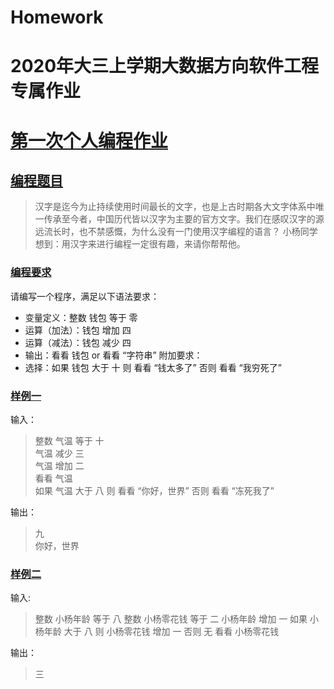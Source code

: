 # Homework
# 2020年大三上学期大数据方向软件工程专属作业

# [第一次个人编程作业](#第一次个人编程作业)
## [编程题目](#编程题目)
>    汉字是迄今为止持续使用时间最长的文字，也是上古时期各大文字体系中唯一传承至今者，中国历代皆以汉字为主要的官方文字。我们在感叹汉字的源远流长时，也不禁感慨，为什么没有一门使用汉字编程的语言？ 小杨同学想到：用汉字来进行编程一定很有趣，来请你帮帮他。
### [编程要求](#编程要求)
请编写一个程序，满足以下语法要求：

* 变量定义：整数 钱包 等于 零  
* 运算（加法）：钱包 增加 四  
* 运算（减法）：钱包 减少 四  
* 输出：看看 钱包 or 看看 “字符串” 附加要求：  
* 选择：如果 钱包 大于 十 则 看看 “钱太多了” 否则 看看 “我穷死了”  
### [样例一](#样例一)
输入：
>整数 气温 等于 十  
气温 减少 三  
气温 增加 二  
看看 气温  
如果 气温 大于 八 则 看看 “你好，世界” 否则 看看 “冻死我了”  

输出：
>九  
你好，世界  

### [样例二](#样例二)
输入:
>整数 小杨年龄 等于 八
整数 小杨零花钱 等于 二
小杨年龄 增加 一
如果 小杨年龄 大于 八 则 小杨零花钱 增加 一 否则 无
看看 小杨零花钱

输出：
>三  
